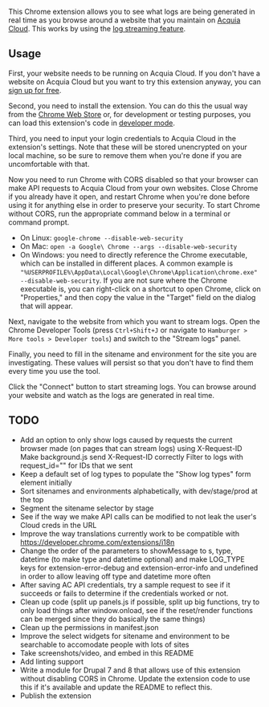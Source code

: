 This Chrome extension allows you to see what logs are being generated in real
time as you browse around a website that you maintain on
[Acquia Cloud](https://www.acquia.com/products-services/acquia-cloud). This
works by using the
[log streaming feature](https://docs.acquia.com/cloud/configure/logging/stream).

## Usage

First, your website needs to be running on Acquia Cloud. If you don't have a
website on Acquia Cloud but you want to try this extension anyway, you can
[sign up for free](https://insight.acquia.com/free).

Second, you need to install the extension. You can do this the usual way from the
[Chrome Web Store](https://chrome.google.com/webstore/category/extensions) or,
for development or testing purposes, you can load this extension's code in
[developer mode](https://developer.chrome.com/extensions/getstarted#unpacked).

Third, you need to input your login credentials to Acquia Cloud in the
extension's settings. Note that these will be stored unencrypted on your local
machine, so be sure to remove them when you're done if you are uncomfortable
with that.

Now you need to run Chrome with CORS disabled so that your browser can make API
requests to Acquia Cloud from your own websites. Close Chrome if you already
have it open, and restart Chrome when you're done before using it for anything
else in order to preserve your security. To start Chrome without CORS, run the
appropriate command below in a terminal or command prompt.

- On Linux: `google-chrome --disable-web-security`
- On Mac: `open -a Google\ Chrome --args --disable-web-security`
- On Windows: you need to directly reference the Chrome executable, which can
  be installed in different places. A common example is
  `"%USERPROFILE%\AppData\Local\Google\Chrome\Application\chrome.exe" --disable-web-security`.
  If you are not sure where the Chrome executable is, you can right-click on a
  shortcut to open Chrome, click on "Properties," and then copy the value in
  the "Target" field on the dialog that will appear.

Next, navigate to the website from which you want to stream logs. Open the
Chrome Developer Tools (press `Ctrl+Shift+J` or navigate to
`Hamburger > More tools > Developer tools`) and switch to the "Stream logs"
panel.

Finally, you need to fill in the sitename and environment for the site you are
investigating. These values will persist so that you don't have to find them
every time you use the tool.

Click the "Connect" button to start streaming logs. You can browse around your
website and watch as the logs are generated in real time.

## TODO

- Add an option to only show logs caused by requests the current browser made (on pages that can stream logs) using X-Request-ID
    Make background.js send X-Request-ID correctly
    Filter to logs with request_id="<id>" for IDs that we sent
- Keep a default set of log types to populate the "Show log types" form element initially
- Sort sitenames and environments alphabetically, with dev/stage/prod at the top
- Segment the sitename selector by stage
- See if the way we make API calls can be modified to not leak the user's Cloud creds in the URL
- Improve the way translations currently work to be compatible with https://developer.chrome.com/extensions/i18n
- Change the order of the parameters to showMessage to s, type, datetime (to make type and datetime optional) and make LOG_TYPE keys for extension-error-debug and extension-error-info and undefined in order to allow leaving off type and datetime more often
- After saving AC API credentials, try a sample request to see if it succeeds or fails to determine if the credentials worked or not.
- Clean up code (split up panels.js if possible, split up big functions, try to only load things after window.onload, see if the reset/render functions can be merged since they do basically the same things)
- Clean up the permissions in manifest.json
- Improve the select widgets for sitename and environment to be searchable to accomodate people with lots of sites
- Take screenshots/video, and embed in this README
- Add linting support
- Write a module for Drupal 7 and 8 that allows use of this extension without disabling CORS in Chrome. Update the extension code to use this if it's available and update the README to reflect this.
- Publish the extension
